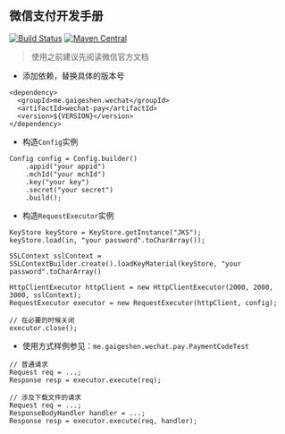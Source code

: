 ## 微信支付开发手册
[![Build Status](https://travis-ci.org/gaigeshen/wechat-pay.svg?branch=develop)](https://travis-ci.org/gaigeshen/wechat-pay)
[![Maven Central](https://img.shields.io/maven-central/v/me.gaigeshen.wechat/wechat-pay.svg)](http://mvnrepository.com/artifact/me.gaigeshen.wechat/wechat-pay)
> 使用之前建议先阅读微信官方文档

- 添加依赖，替换具体的版本号
```
<dependency>
  <groupId>me.gaigeshen.wechat</groupId>
  <artifactId>wechat-pay</artifactId>
  <version>${VERSION}</version>
</dependency>
```

- 构造`Config`实例
```
Config config = Config.builder()
    .appid("your appid")
    .mchId("your mchId")
    .key("your key")
    .secret("your secret")
    .build();
```
- 构造`RequestExecutor`实例
```
KeyStore keyStore = KeyStore.getInstance("JKS");
keyStore.load(in, "your password".toCharArray());

SSLContext sslContext = SSLContextBuilder.create().loadKeyMaterial(keyStore, "your password".toCharArray()

HttpClientExecutor httpClient = new HttpClientExecutor(2000, 2000, 3000, sslContext);
RequestExecutor executor = new RequestExecutor(httpClient, config);

// 在必要的时候关闭
executor.close();
```
- 使用方式样例参见：```me.gaigeshen.wechat.pay.PaymentCodeTest```
```
// 普通请求
Request req = ...;
Response resp = executor.execute(req);

// 涉及下载文件的请求
Request req = ...;
ResponseBodyHandler handler = ...;
Response resp = executor.execute(req, handler);
```